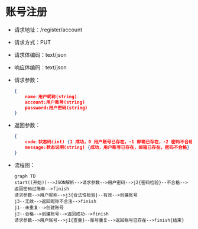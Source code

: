 # 账号注册

- 请求地址：/register/account

- 请求方式：PUT

- 请求体编码：text/json

- 响应体编码：text/json

- 请求参数：

  ```json
  {
      name:用户昵称(string)
      account:用户账号(string)
      password:用户密码(string)
  }
  ```

- 返回参数：

  ```json
  {
      code:状态码(int) {1 成功，0 用户账号已存在，-1 邮箱已存在，-2 密码不合格}
      message:状态说明(string) {成功，用户账号已存在，邮箱已存在，密码不合格}
  }
  ```

- 流程图：

  ```mermaid
  graph TD
  start((开始))-->JSON解析-->请求参数-->用户密码-->j2{密码检验}--不合格-->返回密码过简单-->finish
  请求参数-->用户昵称-->j3{合法性检验}--有效-->创建账号
  j3--无效-->返回昵称不合法-->finish
  j1--未重复-->创建账号
  j2--合格-->创建账号-->返回成功-->finish
  请求参数-->用户账号-->j1{查重}--账号重复-->返回账号已存在-->finish{结束}
```
  
  



